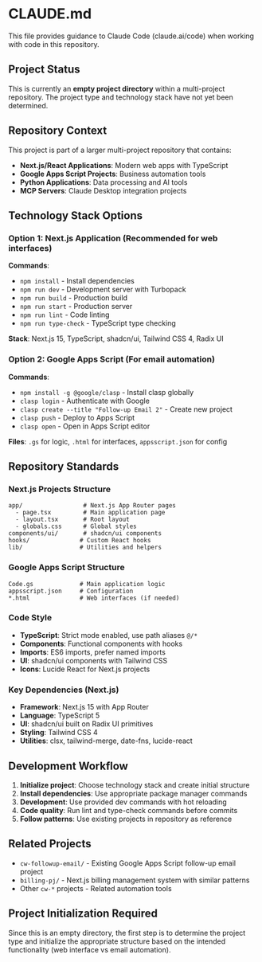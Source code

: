 # CLAUDE.md

This file provides guidance to Claude Code (claude.ai/code) when working with code in this repository.

## Project Status
This is currently an **empty project directory** within a multi-project repository. The project type and technology stack have not yet been determined.

## Repository Context
This project is part of a larger multi-project repository that contains:
- **Next.js/React Applications**: Modern web apps with TypeScript
- **Google Apps Script Projects**: Business automation tools
- **Python Applications**: Data processing and AI tools
- **MCP Servers**: Claude Desktop integration projects

## Technology Stack Options

### Option 1: Next.js Application (Recommended for web interfaces)
**Commands**:
- `npm install` - Install dependencies
- `npm run dev` - Development server with Turbopack
- `npm run build` - Production build
- `npm run start` - Production server  
- `npm run lint` - Code linting
- `npm run type-check` - TypeScript type checking

**Stack**: Next.js 15, TypeScript, shadcn/ui, Tailwind CSS 4, Radix UI

### Option 2: Google Apps Script (For email automation)
**Commands**:
- `npm install -g @google/clasp` - Install clasp globally
- `clasp login` - Authenticate with Google
- `clasp create --title "Follow-up Email 2"` - Create new project
- `clasp push` - Deploy to Apps Script
- `clasp open` - Open in Apps Script editor

**Files**: `.gs` for logic, `.html` for interfaces, `appsscript.json` for config

## Repository Standards

### Next.js Projects Structure
```
app/                 # Next.js App Router pages
  - page.tsx         # Main application page
  - layout.tsx       # Root layout
  - globals.css      # Global styles
components/ui/       # shadcn/ui components
hooks/              # Custom React hooks
lib/                # Utilities and helpers
```

### Google Apps Script Structure
```
Code.gs             # Main application logic
appsscript.json     # Configuration
*.html              # Web interfaces (if needed)
```

### Code Style
- **TypeScript**: Strict mode enabled, use path aliases `@/*`
- **Components**: Functional components with hooks
- **Imports**: ES6 imports, prefer named imports
- **UI**: shadcn/ui components with Tailwind CSS
- **Icons**: Lucide React for Next.js projects

### Key Dependencies (Next.js)
- **Framework**: Next.js 15 with App Router
- **Language**: TypeScript 5
- **UI**: shadcn/ui built on Radix UI primitives  
- **Styling**: Tailwind CSS 4
- **Utilities**: clsx, tailwind-merge, date-fns, lucide-react

## Development Workflow
1. **Initialize project**: Choose technology stack and create initial structure
2. **Install dependencies**: Use appropriate package manager commands
3. **Development**: Use provided dev commands with hot reloading
4. **Code quality**: Run lint and type-check commands before commits
5. **Follow patterns**: Use existing projects in repository as reference

## Related Projects
- `cw-followup-email/` - Existing Google Apps Script follow-up email project
- `billing-pj/` - Next.js billing management system with similar patterns
- Other `cw-*` projects - Related automation tools

## Project Initialization Required
Since this is an empty directory, the first step is to determine the project type and initialize the appropriate structure based on the intended functionality (web interface vs email automation).